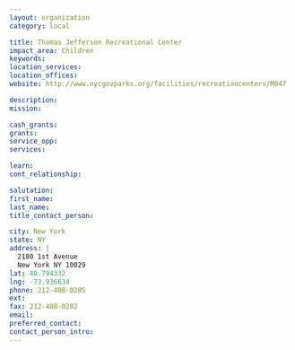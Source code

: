 ```yaml
---
layout: organization
category: local

title: Thomas Jefferson Recreational Center
impact_area: Children
keywords: 
location_services: 
location_offices: 
website: http://www.nycgovparks.org/facilities/recreationcenters/M047

description: 
mission: 

cash_grants: 
grants: 
service_opp: 
services: 

learn: 
cont_relationship: 

salutation: 
first_name: 
last_name: 
title_contact_person: 

city: New York
state: NY
address: |
  2180 1st Avenue  
  New York NY 10029
lat: 40.794332
lng: -73.936634
phone: 212-408-0205
ext: 
fax: 212-408-0202
email: 
preferred_contact: 
contact_person_intro: 
---
```

